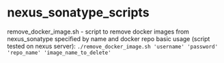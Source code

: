 # nexus_sonatype_scripts


remove_docker_image.sh - script to remove docker images from nexus_sonatype specified by name and docker repo basic usage (script tested on nexus server):
`
./remove_docker_image.sh 'username' 'password' 'repo_name' 'image_name_to_delete'
`
